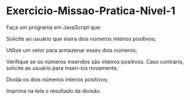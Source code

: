 # Exercicio-Missao-Pratica-Nivel-1

Faça um programa em JavaScript que:

Solicite ao usuário que insira dois números inteiros positivos;

Utilize um vetor para armazenar esses dois números;

Verifique se os números inseridos são inteiros positivos. Caso contrário, solicite ao usuário para inseri-los novamente;

Divida os dois números inteiros positivos;

Imprima na tela o resultado da divisão.
